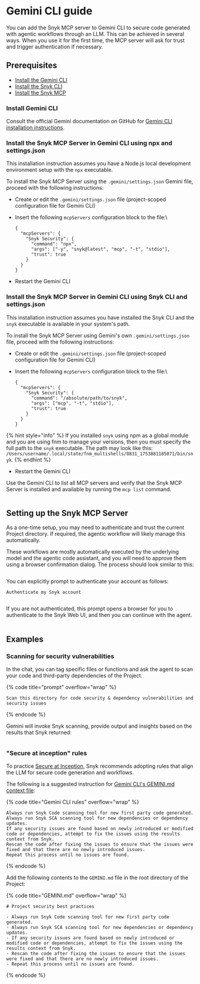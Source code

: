 # Gemini CLI guide

You can add the Snyk MCP server to Gemini CLI to secure code generated with agentic workflows through an LLM. This can be achieved in several ways. When you use it for the first time, the MCP server will ask for trust and trigger authentication if necessary.

## Prerequisites

* [Install the Gemini CLI](gemini-cli-guide.md#install-gemini-cli)
* [Install the Snyk CLI](../../../cli-ide-and-ci-cd-integrations/snyk-cli/install-or-update-the-snyk-cli/)
* [Install the Snyk MCP](gemini-cli-guide.md#install-the-snyk-mcp-server-in-github-copilot)

### Install Gemini CLI

Consult the official Gemini documentation on GitHub for [Gemini CLI installation instructions](https://github.com/google-gemini/gemini-cli).

### Install the Snyk MCP Server in Gemini CLI using npx and settings.json

This installation instruction assumes you have a Node.js local development environment setup with the `npx` executable.

To install the Snyk MCP Server using the `.gemini/settings.json` Gemini file, proceed with the following instructions:

* Create or edit the `.gemini/settings.json` file (project-scoped configuration file for Gemini CLI)
*   Insert the following `mcpServers` configuration block to the file:\


    ```
    {
      "mcpServers": {
        "Snyk Security": {
          "command": "npx",
          "args": ["-y", "snyk@latest", "mcp", "-t", "stdio"],
          "trust": true
        }
      }
    }
    ```
* Restart the Gemini CLI

### Install the Snyk MCP Server in Gemini CLI using Snyk CLI and settings.json

This installation instruction assumes you have installed the Snyk CLI and the `snyk` executable is available in your system's path.

To install the Snyk MCP Server using Gemini's own `.gemini/settings.json` file, proceed with the following instructions:

* Create or edit the `.gemini/settings.json` file (project-scoped configuration file for Gemini CLI)
*   Insert the following `mcpServers` configuration block to the file:\


    ```
    {
      "mcpServers": {
        "Snyk Security": {
          "command": "/absolute/path/to/snyk",
          "args": ["mcp", "-t", "stdio"],
          "trust": true
        }
      }
    }
    ```



{% hint style="info" %}
&#x20;If you installed `snyk` using npm as a global module and you are using fnm to manage your versions, then you must specify the full path to the `snyk` executable. The path may look like this: `/Users/username/.local/state/fnm_multishells/8831_1753881185071/bin/snyk`.
{% endhint %}

* Restart the Gemini CLI

Use the Gemini CLI to list all MCP servers and verify that the Snyk MCP Server is installed and available by running the `mcp list` command.

<figure><img src="../../../.gitbook/assets/image (88).png" alt=""><figcaption></figcaption></figure>

## Setting up the Snyk MCP Server

As a one-time setup, you may need to authenticate and trust the current Project directory. If required, the agentic workflow will likely manage this automatically.

These workflows are mostly automatically executed by the underlying model and the agentic code assistant, and you will need to approve them using a browser confirmation dialog. The process should look similar to this:

<figure><img src="../../../.gitbook/assets/image (89).png" alt=""><figcaption></figcaption></figure>

You can explicitly prompt to authenticate your account as follows:

```
Authenticate my Snyk account
```

<figure><img src="../../../.gitbook/assets/image (90).png" alt=""><figcaption></figcaption></figure>

If you are not authenticated, this prompt opens a browser for you to authenticate to the Snyk Web UI, and then you can continue with the agent.

<figure><img src="../../../.gitbook/assets/image (91).png" alt=""><figcaption></figcaption></figure>

## Examples

### Scanning for security vulnerabilities

In the chat, you can tag specific files or functions and ask the agent to scan your code and third-party dependencies of the Project.

{% code title="prompt" overflow="wrap" %}
```
Scan this directory for code security & dependency vulnerabilities and security issues
```
{% endcode %}

Gemini will invoke Snyk scanning, provide output and insights based on the results that Snyk returned:

<figure><img src="../../../.gitbook/assets/image (92).png" alt=""><figcaption></figcaption></figure>

### "Secure at inception" rules

To practice [Secure at Inception](https://snyk.io/solutions/secure-ai-generated-code/), Snyk recommends adopting rules that align the LLM for secure code generation and workflows.

The following is a suggested instruction for [Gemini CLI's GEMINI.md context file](https://github.com/google-gemini/gemini-cli/blob/main/docs/cli/configuration.md#context-files-hierarchical-instructional-context):

{% code title="Gemini CLI rules" overflow="wrap" %}
```
Always run Snyk Code scanning tool for new first party code generated.
Always run Snyk SCA scanning tool for new dependencies or dependency updates.
If any security issues are found based on newly introduced or modified code or dependencies, attempt to fix the issues using the results context from Snyk.
Rescan the code after fixing the issues to ensure that the issues were fixed and that there are no newly introduced issues.
Repeat this process until no issues are found.
```
{% endcode %}

Add the following contents to the `GEMINI.md` file in the root directory of the Project:

{% code title="GEMINI.md" overflow="wrap" %}
```
# Project security best practices

- Always run Snyk Code scanning tool for new first party code generated.
- Always run Snyk SCA scanning tool for new dependencies or dependency updates.
- If any security issues are found based on newly introduced or modified code or dependencies, attempt to fix the issues using the results context from Snyk.
- Rescan the code after fixing the issues to ensure that the issues were fixed and that there are no newly introduced issues.
- Repeat this process until no issues are found.
```
{% endcode %}
